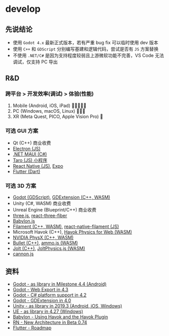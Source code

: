 # develop

## 先说结论

- 使用 `Godot 4.x` 最新正式版本，若有严重 bug fix 可以临时使用 dev 版本
- 使用 `C++` 和 `GDScript` 分别编写基建和逻辑代码，尝试是否有 `JS` 方案替换
- 不使用 `.NET/C#` 是因为支持程度较弱且上游微软功能不完善，VS Code 无法调试，仅支持 PC 导出

## R&D

### 跨平台 > 开发效率(调试) > 体验(性能)

1. Mobile (Android, iOS, iPad) 🌟🌟🌟🌟🌟
2. PC (Windows, macOS, Linux) 🌟🌟🌟
3. XR (Meta Quest, PICO, Apple Vision Pro) 🌟

### 可选 GUI 方案

- Qt (C++) 商业收费
- [Electron (JS)](https://github.com/electron/electron.git)
- [.NET MAUI (C#)](https://github.com/dotnet/maui.git)
- [Taro (JS) 小程序](https://github.com/NervJS/taro.git)
- [React Native (JS)](https://github.com/facebook/react-native.git), [Expo](https://github.com/expo/expo.git)
- [Flutter (Dart)](https://github.com/flutter/flutter.git)

### 可选 3D 方案

- [Godot (GDScript)](https://github.com/godotengine/godot.git), [GDExtension (C++, WASM)](https://github.com/godotengine/godot-cpp.git)
- Unity (C#, WASM) 商业收费
- Unreal Engine (Blueprint/C++) 商业收费
- [three.js](https://github.com/mrdoob/three.js.git), [react-three-fiber](https://github.com/pmndrs/react-three-fiber.git)
- [Babylon.js](https://github.com/BabylonJS/Babylon.js.git)
- [Filament (C++, WASM)](https://github.com/google/filament), [react-native-filament (JS)](https://github.com/margelo/react-native-filament.git)
- Microsoft Havok (C++), [Havok Physics for Web (WASM)](https://github.com/BabylonJS/havok.git)
- [NVIDIA PhysX (C++, WASM)](https://github.com/NVIDIA-Omniverse/PhysX.git)
- [Bullet (C++)](https://github.com/bulletphysics/bullet3.git), [ammo.js (WASM)](https://github.com/kripken/ammo.js.git)
- [Jolt (C++)](https://github.com/jrouwe/JoltPhysics.git), [JoltPhysics.js (WASM)](https://github.com/jrouwe/JoltPhysics.js.git)
- [cannon.js](https://github.com/pmndrs/cannon-es.git)

## 资料

- [Godot - as library in Milestone 4.4 (Android)](https://github.com/godotengine/godot/pull/90510)
- [Godot - Web Export in 4.3](https://godotengine.org/article/progress-report-web-export-in-4-3/)
- [Godot - C# platform support in 4.2](https://godotengine.org/article/platform-state-in-csharp-for-godot-4-2/)
- [Godot - GDExtension in 4.0](https://godotengine.org/article/introducing-gd-extensions/)
- [Unity - as library in 2019.3 (Android, iOS, Windows)](https://docs.unity3d.com/Manual/UnityasaLibrary.html)
- [UE - as library in 4.27 (Windows)](https://forums.unrealengine.com/t/ue-4-27-preview-ue-as-a-lib/484701)
- [Babylon - Using Havok and the Havok Plugin](https://doc.babylonjs.com/features/featuresDeepDive/physics/havokPlugin)
- [RN - New Architecture in Beta 0.74](https://reactnative.dev/docs/next/the-new-architecture/landing-page)
- [Flutter - Roadmap](https://github.com/flutter/flutter/blob/master/docs/roadmap/Roadmap.md)
